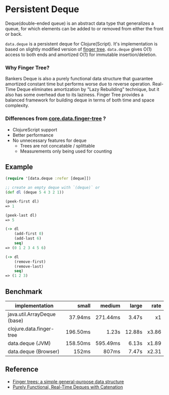 # Persistent Deque

Deque(double-ended queue) is an abstract data type that generalizes a queue, for which elements can be added to or removed from either the front or back.

`data.deque` is a persistent deque for Clojure(Script). It's implementation is based on slightly modified version of [finger tree](https://en.wikipedia.org/wiki/Finger_tree). `data.deque` gives O(1) access to both ends and amortized O(1) for immutable insertion/deletion.   


### Why Finger Tree?

Bankers Deque is also a purely functional data structure that guarantee amortized constant time but performs worse due to reverse operation. 
Real-Time Deque eliminates amortization by "Lazy Rebuilding" technique, but it also has some overhead due to its laziness.
Finger Tree provides a balanced framework for building deque in terms of both time and space complexity.


### Differences from [core.data.finger-tree](https://github.com/clojure/data.finger-tree) ? 
 - ClojureScript support
 - Better performance
 - No unnecessary features for deque
   - Trees are not concatable / splittable
   - Measurements only being used for counting


## Example

```clj
(require '[data.deque :refer [deque]])

;; create an empty deque with `(deque)` or
(def dl (deque 5 4 3 2 1))

(peek-first dl)
=> 1

(peek-last dl)
=> 5

(-> dl
    (add-first 0)
    (add-last 6)
    seq)
=> (0 1 2 3 4 5 6)

(-> dl
    (remove-first)
    (remove-last)
    seq)
=> (1 2 3)
```


## Benchmark

| implementation              |    small |   medium |  large |  rate |
| --------------------------- | -------: | -------: | -----: | ----: |
| java.util.ArrayDeque (base) | 37.94ms  | 271.44ms | 3.47s  | x1    |
| clojure.data.finger-tree    | 196.50ms | 1.23s    | 12.88s | x3.86 |
| data.deque (JVM)            | 158.50ms | 595.49ms | 6.13s  | x1.89 |
| data.deque (Browser)        | 152ms    | 807ms    | 7.47s  | x2.31 |


## Reference
 - [Finger trees: a simple general-purpose data structure](http://www.soi.city.ac.uk/~ross/papers/FingerTree.pdf)
 - [Purely Functional, Real-Time Deques with Catenation](http://www.math.tau.ac.il/~haimk/adv-ds-2000/jacm-final.pdf)
